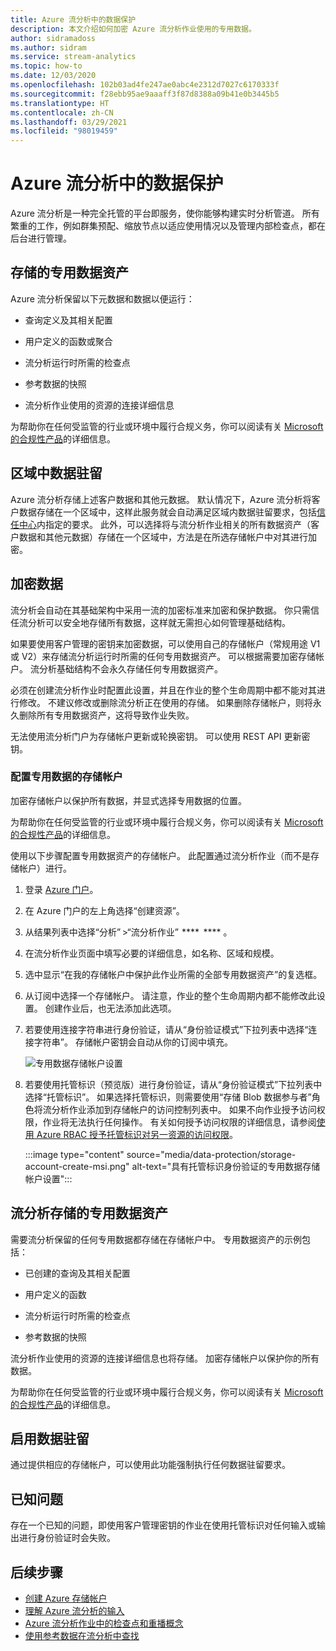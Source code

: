 ```yaml
---
title: Azure 流分析中的数据保护
description: 本文介绍如何加密 Azure 流分析作业使用的专用数据。
author: sidramadoss
ms.author: sidram
ms.service: stream-analytics
ms.topic: how-to
ms.date: 12/03/2020
ms.openlocfilehash: 102b03ad4fe247ae0abc4e2312d7027c6170333f
ms.sourcegitcommit: f28ebb95ae9aaaff3f87d8388a09b41e0b3445b5
ms.translationtype: HT
ms.contentlocale: zh-CN
ms.lasthandoff: 03/29/2021
ms.locfileid: "98019459"
---
```

# <a name="data-protection-in-azure-stream-analytics"></a>Azure 流分析中的数据保护 

Azure 流分析是一种完全托管的平台即服务，使你能够构建实时分析管道。 所有繁重的工作，例如群集预配、缩放节点以适应使用情况以及管理内部检查点，都在后台进行管理。

## <a name="private-data-assets-that-are-stored"></a>存储的专用数据资产

Azure 流分析保留以下元数据和数据以便运行： 

* 查询定义及其相关配置  

* 用户定义的函数或聚合  

* 流分析运行时所需的检查点

* 参考数据的快照 

* 流分析作业使用的资源的连接详细信息

为帮助你在任何受监管的行业或环境中履行合规义务，你可以阅读有关 [Microsoft 的合规性产品](https://gallery.technet.microsoft.com/Overview-of-Azure-c1be3942)的详细信息。 

## <a name="in-region-data-residency"></a>区域中数据驻留
Azure 流分析存储上述客户数据和其他元数据。 默认情况下，Azure 流分析将客户数据存储在一个区域中，这样此服务就会自动满足区域内数据驻留要求，包括[信任中心](https://azuredatacentermap.azurewebsites.net/)内指定的要求。
此外，可以选择将与流分析作业相关的所有数据资产（客户数据和其他元数据）存储在一个区域中，方法是在所选存储帐户中对其进行加密。

## <a name="encrypt-your-data"></a>加密数据

流分析会自动在其基础架构中采用一流的加密标准来加密和保护数据。 你只需信任流分析可以安全地存储所有数据，这样就无需担心如何管理基础结构。

如果要使用客户管理的密钥来加密数据，可以使用自己的存储帐户（常规用途 V1 或 V2）来存储流分析运行时所需的任何专用数据资产。 可以根据需要加密存储帐户。 流分析基础结构不会永久存储任何专用数据资产。 

必须在创建流分析作业时配置此设置，并且在作业的整个生命周期中都不能对其进行修改。 不建议修改或删除流分析正在使用的存储。 如果删除存储帐户，则将永久删除所有专用数据资产，这将导致作业失败。 

无法使用流分析门户为存储帐户更新或轮换密钥。 可以使用 REST API 更新密钥。


### <a name="configure-storage-account-for-private-data"></a>配置专用数据的存储帐户 

加密存储帐户以保护所有数据，并显式选择专用数据的位置。 

为帮助你在任何受监管的行业或环境中履行合规义务，你可以阅读有关 [Microsoft 的合规性产品](https://gallery.technet.microsoft.com/Overview-of-Azure-c1be3942)的详细信息。 

使用以下步骤配置专用数据资产的存储帐户。 此配置通过流分析作业（而不是存储帐户）进行。

1. 登录 [Azure 门户](https://portal.azure.com/)。

1. 在 Azure 门户的左上角选择“创建资源”。 

1. 从结果列表中选择“分析” >“流分析作业”  ****  **** 。 

1. 在流分析作业页面中填写必要的详细信息，如名称、区域和规模。 

1. 选中显示“在我的存储帐户中保护此作业所需的全部专用数据资产”的复选框。

1. 从订阅中选择一个存储帐户。 请注意，作业的整个生命周期内都不能修改此设置。 创建作业后，也无法添加此选项。

1. 若要使用连接字符串进行身份验证，请从“身份验证模式”下拉列表中选择“连接字符串”。 存储帐户密钥会自动从你的订阅中填充。

   ![专用数据存储帐户设置](./media/data-protection/storage-account-create.png)

1. 若要使用托管标识（预览版）进行身份验证，请从“身份验证模式”下拉列表中选择“托管标识”。 如果选择托管标识，则需要使用“存储 Blob 数据参与者”角色将流分析作业添加到存储帐户的访问控制列表中。 如果不向作业授予访问权限，作业将无法执行任何操作。 有关如何授予访问权限的详细信息，请参阅[使用 Azure RBAC 授予托管标识对另一资源的访问权限](../active-directory/managed-identities-azure-resources/howto-assign-access-portal.md#use-azure-rbac-to-assign-a-managed-identity-access-to-another-resource)。

   :::image type="content" source="media/data-protection/storage-account-create-msi.png" alt-text="具有托管标识身份验证的专用数据存储帐户设置":::

## <a name="private-data-assets-that-are-stored-by-stream-analytics"></a>流分析存储的专用数据资产

需要流分析保留的任何专用数据都存储在存储帐户中。 专用数据资产的示例包括： 

* 已创建的查询及其相关配置  

* 用户定义的函数 

* 流分析运行时所需的检查点

* 参考数据的快照 

流分析作业使用的资源的连接详细信息也将存储。 加密存储帐户以保护你的所有数据。 

为帮助你在任何受监管的行业或环境中履行合规义务，你可以阅读有关 [Microsoft 的合规性产品](https://gallery.technet.microsoft.com/Overview-of-Azure-c1be3942)的详细信息。 

## <a name="enables-data-residency"></a>启用数据驻留 
通过提供相应的存储帐户，可以使用此功能强制执行任何数据驻留要求。

## <a name="known-issues"></a>已知问题
存在一个已知的问题，即使用客户管理密钥的作业在使用托管标识对任何输入或输出进行身份验证时会失败。 

## <a name="next-steps"></a>后续步骤

* [创建 Azure 存储帐户](../storage/common/storage-account-create.md)
* [理解 Azure 流分析的输入](stream-analytics-add-inputs.md)
* [Azure 流分析作业中的检查点和重播概念](stream-analytics-concepts-checkpoint-replay.md)
* [使用参考数据在流分析中查找](stream-analytics-use-reference-data.md)
